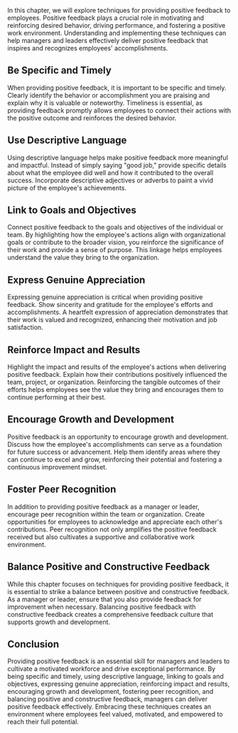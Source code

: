 
In this chapter, we will explore techniques for providing positive feedback to employees. Positive feedback plays a crucial role in motivating and reinforcing desired behavior, driving performance, and fostering a positive work environment. Understanding and implementing these techniques can help managers and leaders effectively deliver positive feedback that inspires and recognizes employees' accomplishments.

Be Specific and Timely
----------------------

When providing positive feedback, it is important to be specific and timely. Clearly identify the behavior or accomplishment you are praising and explain why it is valuable or noteworthy. Timeliness is essential, as providing feedback promptly allows employees to connect their actions with the positive outcome and reinforces the desired behavior.

Use Descriptive Language
------------------------

Using descriptive language helps make positive feedback more meaningful and impactful. Instead of simply saying "good job," provide specific details about what the employee did well and how it contributed to the overall success. Incorporate descriptive adjectives or adverbs to paint a vivid picture of the employee's achievements.

Link to Goals and Objectives
----------------------------

Connect positive feedback to the goals and objectives of the individual or team. By highlighting how the employee's actions align with organizational goals or contribute to the broader vision, you reinforce the significance of their work and provide a sense of purpose. This linkage helps employees understand the value they bring to the organization.

Express Genuine Appreciation
----------------------------

Expressing genuine appreciation is critical when providing positive feedback. Show sincerity and gratitude for the employee's efforts and accomplishments. A heartfelt expression of appreciation demonstrates that their work is valued and recognized, enhancing their motivation and job satisfaction.

Reinforce Impact and Results
----------------------------

Highlight the impact and results of the employee's actions when delivering positive feedback. Explain how their contributions positively influenced the team, project, or organization. Reinforcing the tangible outcomes of their efforts helps employees see the value they bring and encourages them to continue performing at their best.

Encourage Growth and Development
--------------------------------

Positive feedback is an opportunity to encourage growth and development. Discuss how the employee's accomplishments can serve as a foundation for future success or advancement. Help them identify areas where they can continue to excel and grow, reinforcing their potential and fostering a continuous improvement mindset.

Foster Peer Recognition
-----------------------

In addition to providing positive feedback as a manager or leader, encourage peer recognition within the team or organization. Create opportunities for employees to acknowledge and appreciate each other's contributions. Peer recognition not only amplifies the positive feedback received but also cultivates a supportive and collaborative work environment.

Balance Positive and Constructive Feedback
------------------------------------------

While this chapter focuses on techniques for providing positive feedback, it is essential to strike a balance between positive and constructive feedback. As a manager or leader, ensure that you also provide feedback for improvement when necessary. Balancing positive feedback with constructive feedback creates a comprehensive feedback culture that supports growth and development.

Conclusion
----------

Providing positive feedback is an essential skill for managers and leaders to cultivate a motivated workforce and drive exceptional performance. By being specific and timely, using descriptive language, linking to goals and objectives, expressing genuine appreciation, reinforcing impact and results, encouraging growth and development, fostering peer recognition, and balancing positive and constructive feedback, managers can deliver positive feedback effectively. Embracing these techniques creates an environment where employees feel valued, motivated, and empowered to reach their full potential.
